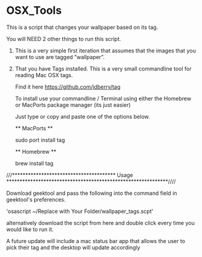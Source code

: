 OSX_Tools
=========

This is a script that changes your wallpaper based on its tag.


You will NEED 2 other things to run this script.

1. This is a very simple first iteration that assumes that the images that
you want to use are tagged ”wallpaper”.

2. That you have Tags installed. This is a very small commandline tool for reading Mac OSX
	tags.


	Find it here https://github.com/jdberry/tag	
	
	To install use your commandline / Terminal using either the Homebrew or MacPorts package manager (its just easier)
	
	
	Just type or copy and paste one of the options below.
	
	
	** MacPorts **

	sudo port install tag
	
	** Homebrew **

	brew install tag 


///***************************************    Usage     *************************************************************////

Download geektool and pass the following into the command field in geektool's preferences.

'osascript ~/Replace with Your Folder/wallpaper_tags.scpt'


alternatively download the script from here and double click every time you would like to run it.


A future update will include a mac status bar app that allows the user
to pick their tag and the desktop will update accordingly
